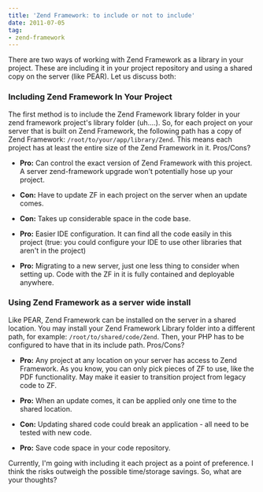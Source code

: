 ```yaml
---
title: 'Zend Framework: to include or not to include'
date: 2011-07-05
tag:
- zend-framework
---
```

There are two ways of working with Zend Framework as a library in your project.  These are including it in your project repository and using a shared copy on the server (like PEAR).  Let us discuss both:

<!--more-->

### Including Zend Framework In Your Project

The first method is to include the Zend Framework library folder in your zend framework project's library folder (uh....).  So, for each project on your server that is built on Zend Framework, the following path has a copy of Zend Framework:  `/root/to/your/app/library/Zend`.  This means each project has at least the entire size of the Zend Framework in it.  Pros/Cons?

  * **Pro:** Can control the exact version of Zend Framework with this project.  A server zend-framework upgrade won't potentially hose up your project.

  * **Con:** Have to update ZF in each project on the server when an update comes.

  * **Con:** Takes up considerable space in the code base.

  * **Pro:** Easier IDE configuration.  It can find all the code easily in this project (true: you could configure your IDE to use other libraries that aren't in the project)

  * **Pro:** Migrating to a new server, just one less thing to consider when setting up.  Code with the ZF in it is fully contained and deployable anywhere.

### Using Zend Framework as a server wide install

Like PEAR, Zend Framework can be installed on the server in a shared location.  You may install your Zend Framework Library folder into a different path, for example: `/root/to/shared/code/Zend`.  Then, your PHP has to be configured to have that in its include path.  Pros/Cons?

  * **Pro:** Any project at any location on your server has access to Zend Framework.  As you know, you can only pick pieces of ZF to use, like the PDF functionality.  May make it easier to transition project from legacy code to ZF.

  * **Pro:** When an update comes, it can be applied only one time to the shared location.

  * **Con:** Updating shared code could break an application - all need to be tested with new code.

  * **Pro:** Save code space in your code repository.

Currently, I'm going with including it each project as a point of preference.  I think the risks outweigh the possible time/storage savings.  So, what are your thoughts?
